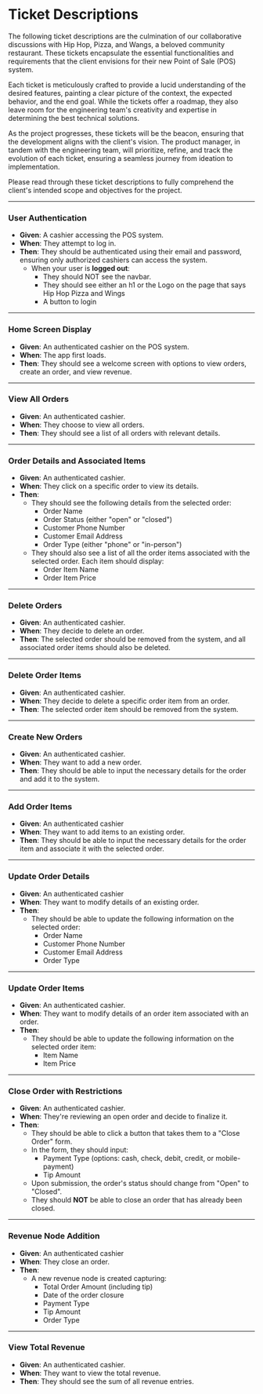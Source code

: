 # Ticket Descriptions

The following ticket descriptions are the culmination of our collaborative discussions with Hip Hop, Pizza, and Wangs, a beloved community restaurant. These tickets encapsulate the essential functionalities and requirements that the client envisions for their new Point of Sale (POS) system.

Each ticket is meticulously crafted to provide a lucid understanding of the desired features, painting a clear picture of the context, the expected behavior, and the end goal. While the tickets offer a roadmap, they also leave room for the engineering team's creativity and expertise in determining the best technical solutions.

As the project progresses, these tickets will be the beacon, ensuring that the development aligns with the client's vision. The product manager, in tandem with the engineering team, will prioritize, refine, and track the evolution of each ticket, ensuring a seamless journey from ideation to implementation.

Please read through these ticket descriptions to fully comprehend the client's intended scope and objectives for the project.

---

### **User Authentication**

- **Given**: A cashier accessing the POS system.
- **When**: They attempt to log in.
- **Then**: They should be authenticated using their email and password, ensuring only authorized cashiers can access the system.
  - When your user is **logged out**:
     - They should NOT see the navbar.
     - They should see either an h1 or the Logo on the page that says Hip Hop Pizza and Wings
     - A button to login
---

### **Home Screen Display**

- **Given**: An authenticated cashier on the POS system.
- **When**: The app first loads.
- **Then**: They should see a welcome screen with options to view orders, create an order, and view revenue.

---

### **View All Orders**

- **Given**: An authenticated cashier.
- **When**: They choose to view all orders.
- **Then**: They should see a list of all orders with relevant details.

---

### **Order Details and Associated Items**

- **Given**: An authenticated cashier.  
- **When**: They click on a specific order to view its details.  
- **Then**: 
    - They should see the following details from the selected order:
        - Order Name
        - Order Status (either "open" or "closed")
        - Customer Phone Number
        - Customer Email Address
        - Order Type (either "phone" or "in-person")
    - They should also see a list of all the order items associated with the selected order. Each item should display:
        - Order Item Name
        - Order Item Price

---

### **Delete Orders**

- **Given**: An authenticated cashier.  
- **When**: They decide to delete an order.  
- **Then**: The selected order should be removed from the system, and all associated order items should also be deleted.  

---

### **Delete Order Items**

- **Given**: An authenticated cashier.  
- **When**: They decide to delete a specific order item from an order.  
- **Then**: The selected order item should be removed from the system.  

---

### **Create New Orders**

- **Given**: An authenticated cashier.
- **When**: They want to add a new order.
- **Then**: They should be able to input the necessary details for the order and add it to the system. 

---

### **Add Order Items**

- **Given**: An authenticated cashier
- **When**: They want to add items to an existing order.
- **Then**: They should be able to input the necessary details for the order item and associate it with the selected order.  

---

### **Update Order Details**

- **Given**: An authenticated cashier
- **When**: They want to modify details of an existing order.  
- **Then**: 
    - They should be able to update the following information on the selected order:
        - Order Name
        - Customer Phone Number
        - Customer Email Address
        - Order Type

---

### **Update Order Items**

- **Given**: An authenticated cashier.  
- **When**: They want to modify details of an order item associated with an order.  
- **Then**: 
    - They should be able to update the following information on the selected order item:
        - Item Name
        - Item Price

---

### **Close Order with Restrictions**

- **Given**: An authenticated cashier.  
- **When**: They're reviewing an open order and decide to finalize it.
- **Then**: 
    - They should be able to click a button that takes them to a "Close Order" form.
    - In the form, they should input:
        - Payment Type (options: cash, check, debit, credit, or mobile-payment)
        - Tip Amount
    - Upon submission, the order's status should change from "Open" to "Closed".
    - They should **NOT** be able to close an order that has already been closed.

---

### **Revenue Node Addition**

- **Given**: An authenticated cashier
- **When**: They close an order.  
- **Then**: 
    - A new revenue node is created capturing:
        - Total Order Amount (including tip)
        - Date of the order closure
        - Payment Type
        - Tip Amount
        - Order Type
---

### **View Total Revenue**

- **Given**: An authenticated cashier.
- **When**: They want to view the total revenue.
- **Then**: They should see the sum of all revenue entries.
